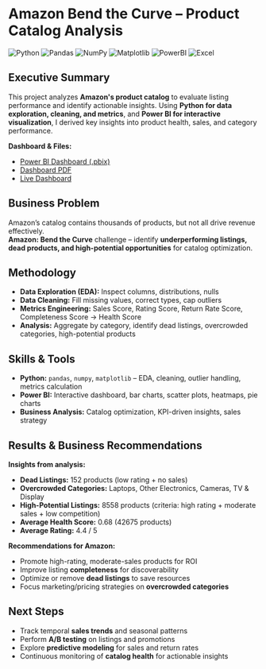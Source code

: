 # Amazon Bend the Curve – Product Catalog Analysis

![Python](https://img.shields.io/badge/Python-3776AB?style=flat&logo=python&logoColor=white)
![Pandas](https://img.shields.io/badge/Pandas-150458?style=flat&logo=pandas&logoColor=white)
![NumPy](https://img.shields.io/badge/NumPy-013243?style=flat&logo=numpy&logoColor=white)
![Matplotlib](https://img.shields.io/badge/Matplotlib-F7931E?style=flat&logo=matplotlib&logoColor=white)
![PowerBI](https://img.shields.io/badge/Power%20BI-F2C811?style=flat&logo=power-bi&logoColor=black)
![Excel](https://img.shields.io/badge/Excel-217346?style=flat&logo=microsoft-excel&logoColor=white)

## Executive Summary
This project analyzes **Amazon's product catalog** to evaluate listing performance and identify actionable insights. Using **Python for data exploration, cleaning, and metrics**, and **Power BI for interactive visualization**, I derived key insights into product health, sales, and category performance. 

**Dashboard & Files:**  
- [Power BI Dashboard (.pbix)](./dashboard/Amazon_Bend_The_Curve.pbix)  
- [Dashboard PDF](./dashboard/Amazon_Bend_The_Curve.pdf)
- [Live Dashboard](https://app.powerbi.com/groups/me/reports/9a455ef1-ec83-4d15-83e1-91c0b316cfe5?ctid=a56be167-9ffb-4100-a624-ae3e45045aa6&pbi_source=linkShare&bookmarkGuid=5b913904-16b1-42d2-bfa6-57a4059004c3)

## Business Problem
Amazon’s catalog contains thousands of products, but not all drive revenue effectively.  
**Amazon: Bend the Curve** challenge – identify **underperforming listings, dead products, and high-potential opportunities** for catalog optimization.

## Methodology
- **Data Exploration (EDA):** Inspect columns, distributions, nulls  
- **Data Cleaning:** Fill missing values, correct types, cap outliers  
- **Metrics Engineering:** Sales Score, Rating Score, Return Rate Score, Completeness Score → Health Score  
- **Analysis:** Aggregate by category, identify dead listings, overcrowded categories, high-potential products  

## Skills & Tools
- **Python:** `pandas`, `numpy`, `matplotlib` – EDA, cleaning, outlier handling, metrics calculation  
- **Power BI:** Interactive dashboard, bar charts, scatter plots, heatmaps, pie charts  
- **Business Analysis:** Catalog optimization, KPI-driven insights, sales strategy  

## Results & Business Recommendations
**Insights from analysis:**  
- **Dead Listings:** 152 products (low rating + no sales)  
- **Overcrowded Categories:** Laptops, Other Electronics, Cameras, TV & Display  
- **High-Potential Listings:** 8558 products (criteria: high rating + moderate sales + low competition)  
- **Average Health Score:** 0.68 (42675 products)  
- **Average Rating:** 4.4 / 5

**Recommendations for Amazon:**  
- Promote high-rating, moderate-sales products for ROI  
- Improve listing **completeness** for discoverability  
- Optimize or remove **dead listings** to save resources  
- Focus marketing/pricing strategies on **overcrowded categories**  

## Next Steps
- Track temporal **sales trends** and seasonal patterns  
- Perform **A/B testing** on listings and promotions  
- Explore **predictive modeling** for sales and return rates  
- Continuous monitoring of **catalog health** for actionable insights  

